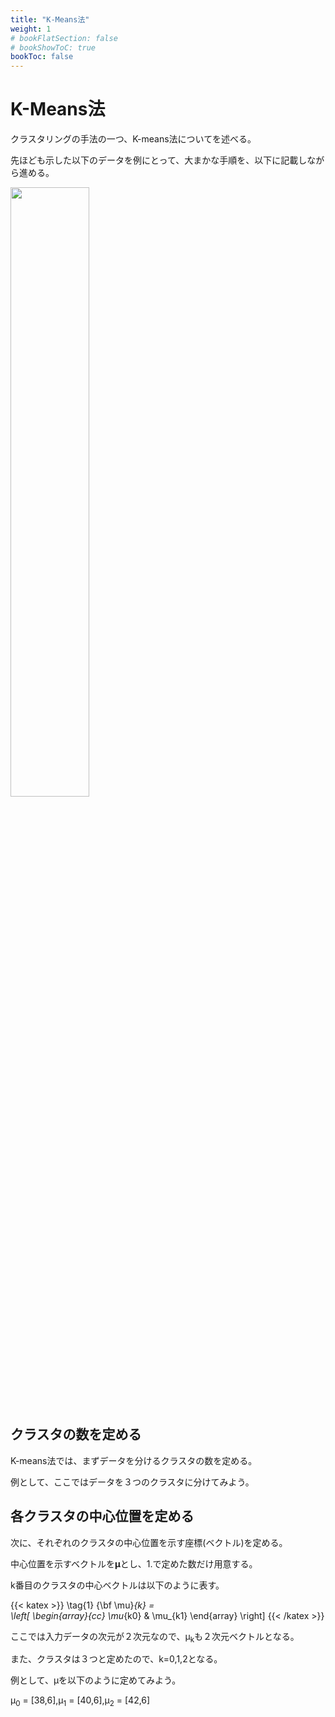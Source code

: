 ```yaml
---
title: "K-Means法"
weight: 1
# bookFlatSection: false
# bookShowToC: true
bookToc: false
---
```


# K-Means法

クラスタリングの手法の一つ、K-means法についてを述べる。

先ほども示した以下のデータを例にとって、大まかな手順を、以下に記載しながら進める。

<img src="/img/datascience/Figure_39.png" width=50%>

## クラスタの数を定める

K-means法では、まずデータを分けるクラスタの数を定める。

例として、ここではデータを３つのクラスタに分けてみよう。


## 各クラスタの中心位置を定める

次に、それぞれのクラスタの中心位置を示す座標(ベクトル)を定める。

中心位置を示すベクトルを<b>μ</b>とし、1.で定めた数だけ用意する。

k番目のクラスタの中心ベクトルは以下のように表す。

{{< katex  >}}
\tag{1}  {\bf \mu}_{k}  =  
                \left[
                    \begin{array}{cc}
                    \mu_{k0}  & \mu_{k1} 
                    \end{array}
                \right]
{{< /katex >}}

ここでは入力データの次元が２次元なので、μ<sub>k</sub>も２次元ベクトルとなる。

また、クラスタは３つと定めたので、k=0,1,2となる。

例として、μを以下のように定めてみよう。

μ<sub>0</sub> = [38,6],μ<sub>1</sub> = [40,6],μ<sub>2</sub> = [42,6]


